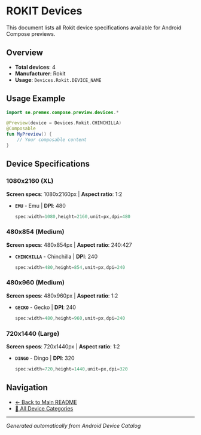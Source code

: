 # ROKIT Devices

This document lists all Rokit device specifications available for Android Compose previews.

## Overview

- **Total devices**: 4
- **Manufacturer**: Rokit
- **Usage**: `Devices.Rokit.DEVICE_NAME`

## Usage Example

```kotlin
import se.premex.compose.preview.devices.*

@Preview(device = Devices.Rokit.CHINCHILLA)
@Composable
fun MyPreview() {
    // Your composable content
}
```

## Device Specifications

### 1080x2160 (XL)

**Screen specs**: 1080x2160px | **Aspect ratio**: 1:2

- **`EMU`** - Emu | **DPI**: 480
  ```kotlin
  spec:width=1080,height=2160,unit=px,dpi=480
  ```

### 480x854 (Medium)

**Screen specs**: 480x854px | **Aspect ratio**: 240:427

- **`CHINCHILLA`** - Chinchilla | **DPI**: 240
  ```kotlin
  spec:width=480,height=854,unit=px,dpi=240
  ```

### 480x960 (Medium)

**Screen specs**: 480x960px | **Aspect ratio**: 1:2

- **`GECKO`** - Gecko | **DPI**: 240
  ```kotlin
  spec:width=480,height=960,unit=px,dpi=240
  ```

### 720x1440 (Large)

**Screen specs**: 720x1440px | **Aspect ratio**: 1:2

- **`DINGO`** - Dingo | **DPI**: 320
  ```kotlin
  spec:width=720,height=1440,unit=px,dpi=320
  ```

## Navigation

- [← Back to Main README](../../README.md)
- [📱 All Device Categories](../README.md)

---
*Generated automatically from Android Device Catalog*
